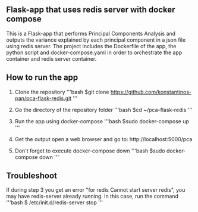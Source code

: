 ## Flask-app that uses redis server with docker compose

This is a Flask-app that performs Principal Components Analysis and outputs the variance explained by each principal component in a json file using redis server.
The project includes the Dockerfile of the app, the python script and docker-compose.yaml in order to orchestrate the app container and redis server container.

## How to run the app

1) Clone the repository
   '''bash
   $git clone https://github.com/konstantinos-pan/pca-flask-redis.git
   '''

3) Go the directory of the repository folder
   '''bash
   $cd ~/pca-flask-redis
   '''

5) Run the app using docker-compose
   '''bash
   $sudo docker-compose up
   '''

7) Get the output
   open a web browser and go to: http://localhost:5000/pca

8) Don't forget to execute docker-compose down
   '''bash
   $sudo docker-compose down
   '''


## Troubleshoot

If during step 3 you get an error "for redis Cannot start server redis", you may have redis-server already running.
In this case, run the command 
'''bash
$ /etc/init.d/redis-server stop
'''
